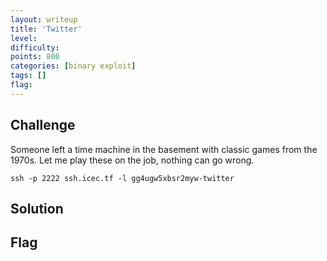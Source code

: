 ```yaml
---
layout: writeup
title: 'Twitter'
level:
difficulty:
points: 800
categories: [binary exploit]
tags: []
flag:
---
```

## Challenge

Someone left a time machine in the basement with classic games from the
1970s. Let me play these on the job, nothing can go wrong.

    ssh -p 2222 ssh.icec.tf -l gg4ugw5xbsr2myw-twitter

## Solution

## Flag

